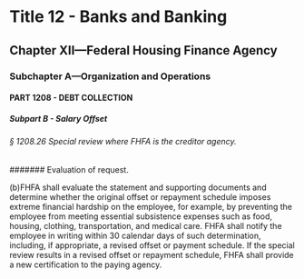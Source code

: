 
# Title 12 - Banks and Banking
## Chapter XII—Federal Housing Finance Agency
### Subchapter A—Organization and Operations
#### PART 1208 - DEBT COLLECTION
##### Subpart B - Salary Offset
###### § 1208.26 Special review where FHFA is the creditor agency.
####### Evaluation of request.

(b)FHFA shall evaluate the statement and supporting documents and determine whether the original offset or repayment schedule imposes extreme financial hardship on the employee, for example, by preventing the employee from meeting essential subsistence expenses such as food, housing, clothing, transportation, and medical care. FHFA shall notify the employee in writing within 30 calendar days of such determination, including, if appropriate, a revised offset or payment schedule. If the special review results in a revised offset or repayment schedule, FHFA shall provide a new certification to the paying agency.
